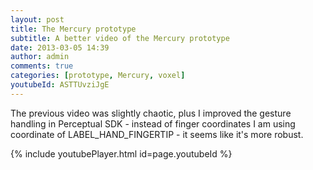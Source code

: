 ```yaml
---
layout: post
title: The Mercury prototype
subtitle: A better video of the Mercury prototype
date: 2013-03-05 14:39
author: admin
comments: true
categories: [prototype, Mercury, voxel]
youtubeId: ASTTUvziJgE
---
```

The previous video was slightly chaotic, plus I improved the gesture handling in Perceptual SDK -
instead of finger coordinates I am using coordinate of LABEL_HAND_FINGERTIP - it seems like it's more robust.

{% include youtubePlayer.html id=page.youtubeId %}


